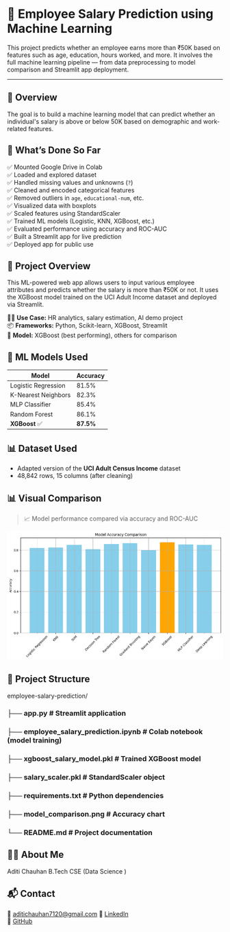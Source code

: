 # 💼 Employee Salary Prediction using Machine Learning

This project predicts whether an employee earns more than ₹50K based on features such as age, education, hours worked, and more. It involves the full machine learning pipeline — from data preprocessing to model comparison and Streamlit app deployment.

---

## 📌 Overview

The goal is to build a machine learning model that can predict whether an individual's salary is above or below 50K based on demographic and work-related features.


## 🧠 What’s Done So Far

✅ Mounted Google Drive in Colab  
✅ Loaded and explored dataset  
✅ Handled missing values and unknowns (`?`)  
✅ Cleaned and encoded categorical features  
✅ Removed outliers in `age`, `educational-num`, etc.  
✅ Visualized data with boxplots  
✅ Scaled features using StandardScaler  
✅ Trained ML models (Logistic, KNN, XGBoost, etc.)  
✅ Evaluated performance using accuracy and ROC-AUC  
✅ Built a Streamlit app for live prediction  
✅ Deployed app for public use 


## 🚀 Project Overview

This ML-powered web app allows users to input various employee attributes and predicts whether the salary is more than ₹50K or not. It uses the XGBoost model trained on the UCI Adult Income dataset and deployed via Streamlit.

👨‍💼 **Use Case:** HR analytics, salary estimation, AI demo project  
📦 **Frameworks:** Python, Scikit-learn, XGBoost, Streamlit  
🧠 **Model:** XGBoost (best performing), others for comparison


## 🧪 ML Models Used

| Model                 | Accuracy  |
|----------------------|-----------|
| Logistic Regression  | 81.5%     |
| K-Nearest Neighbors  | 82.3%     |
| MLP Classifier       | 85.4%     |
| Random Forest        | 86.1%     |
| **XGBoost** ✅        | **87.5%** |


## 📊 Dataset Used

- Adapted version of the **UCI Adult Census Income** dataset  
- 48,842 rows, 15 columns (after cleaning)


## 📊 Visual Comparison

> 📈 Model performance compared via accuracy and ROC-AUC

![Model Comparison](model_comparison.png)


## 📁 Project Structure

employee-salary-prediction/
### ├── app.py                       # Streamlit application
### ├── employee_salary_prediction.ipynb  # Colab notebook (model training)
### ├── xgboost_salary_model.pkl     # Trained XGBoost model
### ├── salary_scaler.pkl            # StandardScaler object
### ├── requirements.txt             # Python dependencies
### ├── model_comparison.png         # Accuracy chart
### └── README.md                    # Project documentation

## 🙋‍♂️ About Me

Aditi Chauhan 
B.Tech CSE (Data Science ) 

## 📬 Contact

📧 aditichauhan7120@gmail.com 
🔗 [LinkedIn](https://www.linkedin.com/in/aditi-chauhan-366239331)  
🔗 [GitHub](https://github.com/adiTEAAA)
